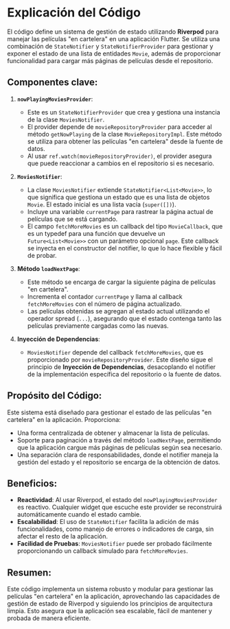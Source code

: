 # Explicación del Código

El código define un sistema de gestión de estado utilizando **Riverpod** para manejar las películas "en cartelera" en una aplicación Flutter. Se utiliza una combinación de `StateNotifier` y `StateNotifierProvider` para gestionar y exponer el estado de una lista de entidades `Movie`, además de proporcionar funcionalidad para cargar más páginas de películas desde el repositorio.

## Componentes clave:

1. **`nowPlayingMoviesProvider`**:  
   - Este es un `StateNotifierProvider` que crea y gestiona una instancia de la clase `MoviesNotifier`.  
   - El provider depende de `movieRepositoryProvider` para acceder al método `getNowPlaying` de la clase `MovieRepositoryImpl`. Este método se utiliza para obtener las películas "en cartelera" desde la fuente de datos.
   - Al usar `ref.watch(movieRepositoryProvider)`, el provider asegura que puede reaccionar a cambios en el repositorio si es necesario.

2. **`MoviesNotifier`**:  
   - La clase `MoviesNotifier` extiende `StateNotifier<List<Movie>>`, lo que significa que gestiona un estado que es una lista de objetos `Movie`. El estado inicial es una lista vacía (`super([])`).
   - Incluye una variable `currentPage` para rastrear la página actual de películas que se está cargando.
   - El campo `fetchMoreMovies` es un callback del tipo `MovieCallback`, que es un typedef para una función que devuelve un `Future<List<Movie>>` con un parámetro opcional `page`. Este callback se inyecta en el constructor del notifier, lo que lo hace flexible y fácil de probar.

3. **Método `loadNextPage`**:  
   - Este método se encarga de cargar la siguiente página de películas "en cartelera".
   - Incrementa el contador `currentPage` y llama al callback `fetchMoreMovies` con el número de página actualizado.
   - Las películas obtenidas se agregan al estado actual utilizando el operador spread (`...`), asegurando que el estado contenga tanto las películas previamente cargadas como las nuevas.

4. **Inyección de Dependencias**:  
   - `MoviesNotifier` depende del callback `fetchMoreMovies`, que es proporcionado por `movieRepositoryProvider`. Este diseño sigue el principio de **Inyección de Dependencias**, desacoplando el notifier de la implementación específica del repositorio o la fuente de datos.

## Propósito del Código:
Este sistema está diseñado para gestionar el estado de las películas "en cartelera" en la aplicación. Proporciona:
- Una forma centralizada de obtener y almacenar la lista de películas.
- Soporte para paginación a través del método `loadNextPage`, permitiendo que la aplicación cargue más páginas de películas según sea necesario.
- Una separación clara de responsabilidades, donde el notifier maneja la gestión del estado y el repositorio se encarga de la obtención de datos.

## Beneficios:
- **Reactividad**: Al usar Riverpod, el estado del `nowPlayingMoviesProvider` es reactivo. Cualquier widget que escuche este provider se reconstruirá automáticamente cuando el estado cambie.
- **Escalabilidad**: El uso de `StateNotifier` facilita la adición de más funcionalidades, como manejo de errores o indicadores de carga, sin afectar el resto de la aplicación.
- **Facilidad de Pruebas**: `MoviesNotifier` puede ser probado fácilmente proporcionando un callback simulado para `fetchMoreMovies`.

## Resumen:
Este código implementa un sistema robusto y modular para gestionar las películas "en cartelera" en la aplicación, aprovechando las capacidades de gestión de estado de Riverpod y siguiendo los principios de arquitectura limpia. Esto asegura que la aplicación sea escalable, fácil de mantener y probada de manera eficiente.